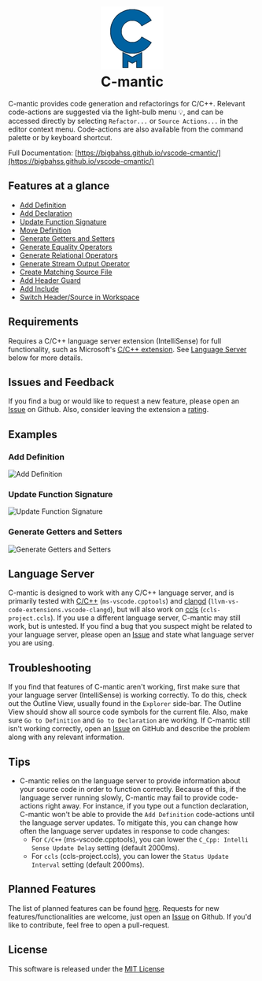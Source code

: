 <h1 align="center">
  <img src="./docs/assets/images/cmantic-small.png" width="128">
  <br>
  <b>C-mantic</b>
</h1>

C-mantic provides code generation and refactorings for C/C++. Relevant code-actions are suggested via the light-bulb menu 💡, and can be accessed directly by selecting `Refactor...` or `Source Actions...` in the editor context menu. Code-actions are also available from the command palette or by keyboard shortcut.

Full Documentation: [https://bigbahss.github.io/vscode-cmantic/](https://bigbahss.github.io/vscode-cmantic/)

## **Features at a glance**

- [Add Definition](https://bigbahss.github.io/vscode-cmantic/features/add-definition/)
- [Add Declaration](https://bigbahss.github.io/vscode-cmantic/features/add-declaration/)
- [Update Function Signature](https://bigbahss.github.io/vscode-cmantic/features/update-function-signature/)
- [Move Definition](https://bigbahss.github.io/vscode-cmantic/features/move-definition/)
- [Generate Getters and Setters](https://bigbahss.github.io/vscode-cmantic/features/generate-getters-and-setters/)
- [Generate Equality Operators](https://bigbahss.github.io/vscode-cmantic/features/generate-equality-operators/)
- [Generate Relational Operators](https://bigbahss.github.io/vscode-cmantic/features/generate-relational-operators/)
- [Generate Stream Output Operator](https://bigbahss.github.io/vscode-cmantic/features/generate-stream-output-operator/)
- [Create Matching Source File](https://bigbahss.github.io/vscode-cmantic/features/create-matching-source-file/)
- [Add Header Guard](https://bigbahss.github.io/vscode-cmantic/features/add-header-guard/)
- [Add Include](https://bigbahss.github.io/vscode-cmantic/features/add-include/)
- [Switch Header/Source in Workspace](https://bigbahss.github.io/vscode-cmantic/features/switch-header-source/)

## **Requirements**

Requires a C/C++ language server extension (IntelliSense) for full functionality, such as Microsoft's [C/C++ extension](https://code.visualstudio.com/docs/languages/cpp). See [Language Server](#language-server) below for more details.

## **Issues and Feedback**

If you find a bug or would like to request a new feature, please open an [Issue](https://github.com/BigBahss/vscode-cmantic/issues) on Github. Also, consider leaving the extension a [rating](https://marketplace.visualstudio.com/items?itemName=tdennis4496.cmantic#review-details).

## **Examples**

### **Add Definition**

![Add Definition](https://bigbahss.github.io/vscode-cmantic/assets/images/add_definition.gif)

### **Update Function Signature**

![Update Function Signature](https://bigbahss.github.io/vscode-cmantic/assets/images/update_signature.gif)

### **Generate Getters and Setters**

![Generate Getters and Setters](https://bigbahss.github.io/vscode-cmantic/assets/images/generate_accessors.gif)

## **Language Server**

C-mantic is designed to work with any C/C++ language server, and is primarily tested with [C/C++](https://marketplace.visualstudio.com/items?itemName=ms-vscode.cpptools) (`ms-vscode.cpptools`) and [clangd](https://marketplace.visualstudio.com/items?itemName=llvm-vs-code-extensions.vscode-clangd) (`llvm-vs-code-extensions.vscode-clangd`), but will also work on [ccls](https://marketplace.visualstudio.com/items?itemName=ccls-project.ccls) (`ccls-project.ccls`). If you use a different language server, C-mantic may still work, but is untested. If you find a bug that you suspect might be related to your language server, please open an [Issue](https://github.com/BigBahss/vscode-cmantic/issues) and state what language server you are using.

## **Troubleshooting**

If you find that features of C-mantic aren't working, first make sure that your language server (IntelliSense) is working correctly. To do this, check out the Outline View, usually found in the `Explorer` side-bar. The Outline View should show all source code symbols for the current file. Also, make sure `Go to Definition` and `Go to Declaration` are working. If C-mantic still isn't working correctly, open an [Issue](https://github.com/BigBahss/vscode-cmantic/issues) on GitHub and describe the problem along with any relevant information.

## **Tips**

- C-mantic relies on the language server to provide information about your source code in order to function correctly. Because of this, if the language server running slowly, C-mantic may fail to provide code-actions right away. For instance, if you type out a function declaration, C-mantic won't be able to provide the `Add Definition` code-actions until the language server updates. To mitigate this, you can change how often the language server updates in response to code changes:
  - For `C/C++` (ms-vscode.cpptools), you can lower the `C_Cpp: Intelli Sense Update Delay` setting (default 2000ms).
  - For `ccls` (ccls-project.ccls), you can lower the `Status Update Interval` setting (default 2000ms).

## **Planned Features**

The list of planned features can be found [here](https://bigbahss.github.io/vscode-cmantic/issues-feedback/#planned-features-and-improvements). Requests for new features/functionalities are welcome, just open an [Issue](https://github.com/BigBahss/vscode-cmantic/issues) on Github. If you'd like to contribute, feel free to open a pull-request.

## **License**

This software is released under the [MIT License](https://opensource.org/licenses/MIT)
